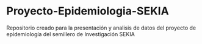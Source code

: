 # Proyecto-Epidemiologia-SEKIA
Repositorio creado para la presentación y analisis de datos del proyecto de epidemiología del semillero de Investigación SEKIA
